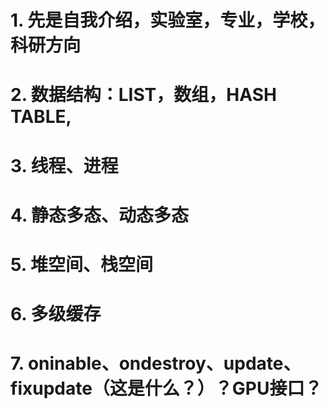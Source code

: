 # 1. 先是自我介绍，实验室，专业，学校，科研方向

# 2. 数据结构：LIST，数组，HASH TABLE,

# 3. 线程、进程

# 4. 静态多态、动态多态

# 5. 堆空间、栈空间

# 6. 多级缓存

# 7. oninable、ondestroy、update、fixupdate（这是什么？）？GPU接口？


